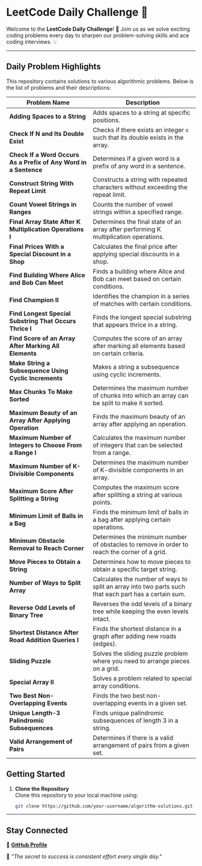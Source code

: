 # **LeetCode Daily Challenge 🚀**

Welcome to the **LeetCode Daily Challenge**! 🎉 Join us as we solve exciting coding problems every day to sharpen our problem-solving skills and ace coding interviews. 💡

---

## **Daily Problem Highlights**

This repository contains solutions to various algorithmic problems. Below is the list of problems and their descriptions:

| **Problem Name**                                                              | **Description**                                                                                   |
|--------------------------------------------------------------------------------|---------------------------------------------------------------------------------------------------|
| **Adding Spaces to a String**                                                  | Adds spaces to a string at specific positions.                                                    |
| **Check If N and Its Double Exist**                                            | Checks if there exists an integer `n` such that its double exists in the array.                   |
| **Check If a Word Occurs As a Prefix of Any Word in a Sentence**               | Determines if a given word is a prefix of any word in a sentence.                                |
| **Construct String With Repeat Limit**                                         | Constructs a string with repeated characters without exceeding the repeat limit.                  |
| **Count Vowel Strings in Ranges**                                              | Counts the number of vowel strings within a specified range.                                      |
| **Final Array State After K Multiplication Operations I**                      | Determines the final state of an array after performing K multiplication operations.             |
| **Final Prices With a Special Discount in a Shop**                             | Calculates the final price after applying special discounts in a shop.                            |
| **Find Building Where Alice and Bob Can Meet**                                 | Finds a building where Alice and Bob can meet based on certain conditions.                        |
| **Find Champion II**                                                           | Identifies the champion in a series of matches with certain conditions.                           |
| **Find Longest Special Substring That Occurs Thrice I**                         | Finds the longest special substring that appears thrice in a string.                             |
| **Find Score of an Array After Marking All Elements**                          | Computes the score of an array after marking all elements based on certain criteria.             |
| **Make String a Subsequence Using Cyclic Increments**                           | Makes a string a subsequence using cyclic increments.                                             |
| **Max Chunks To Make Sorted**                                                  | Determines the maximum number of chunks into which an array can be split to make it sorted.      |
| **Maximum Beauty of an Array After Applying Operation**                        | Finds the maximum beauty of an array after applying an operation.                                |
| **Maximum Number of Integers to Choose From a Range I**                         | Calculates the maximum number of integers that can be selected from a range.                     |
| **Maximum Number of K-Divisible Components**                                   | Determines the maximum number of K-divisible components in an array.                             |
| **Maximum Score After Splitting a String**                                     | Computes the maximum score after splitting a string at various points.                            |
| **Minimum Limit of Balls in a Bag**                                            | Finds the minimum limit of balls in a bag after applying certain operations.                      |
| **Minimum Obstacle Removal to Reach Corner**                                   | Determines the minimum number of obstacles to remove in order to reach the corner of a grid.     |
| **Move Pieces to Obtain a String**                                             | Determines how to move pieces to obtain a specific target string.                                 |
| **Number of Ways to Split Array**                                              | Calculates the number of ways to split an array into two parts such that each part has a certain sum. |
| **Reverse Odd Levels of Binary Tree**                                          | Reverses the odd levels of a binary tree while keeping the even levels intact.                   |
| **Shortest Distance After Road Addition Queries I**                            | Finds the shortest distance in a graph after adding new roads (edges).                            |
| **Sliding Puzzle**                                                             | Solves the sliding puzzle problem where you need to arrange pieces on a grid.                    |
| **Special Array II**                                                           | Solves a problem related to special array conditions.                                             |
| **Two Best Non-Overlapping Events**                                            | Finds the two best non-overlapping events in a given set.                                         |
| **Unique Length-3 Palindromic Subsequences**                                   | Finds unique palindromic subsequences of length 3 in a string.                                    |
| **Valid Arrangement of Pairs**                                                 | Determines if there is a valid arrangement of pairs from a given set.                             |

## Getting Started

1. **Clone the Repository**  
   Clone this repository to your local machine using:
   ```bash
   git clone https://github.com/your-username/algorithm-solutions.git

---

## **Stay Connected**  
📍 **[GitHub Profile](https://github.com/JahnavikaGopalbvrith)**  

🎯 *"The secret to success is consistent effort every single day."*
